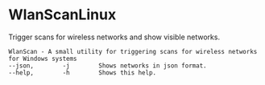 # WlanScanLinux
Trigger scans for wireless networks and show visible networks.

```
WlanScan - A small utility for triggering scans for wireless networks for Windows systems
--json,        -j        Shows networks in json format.
--help,        -h        Shows this help.
```